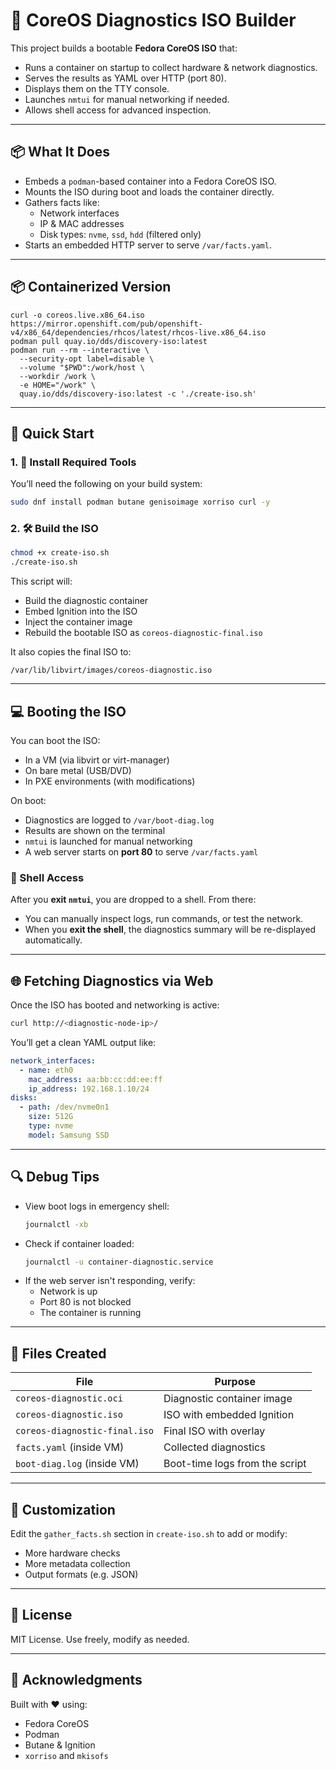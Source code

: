 # 🔧 CoreOS Diagnostics ISO Builder

This project builds a bootable **Fedora CoreOS ISO** that:
- Runs a container on startup to collect hardware & network diagnostics.
- Serves the results as YAML over HTTP (port 80).
- Displays them on the TTY console.
- Launches `nmtui` for manual networking if needed.
- Allows shell access for advanced inspection.

---

## 📦 What It Does

- Embeds a `podman`-based container into a Fedora CoreOS ISO.
- Mounts the ISO during boot and loads the container directly.
- Gathers facts like:
  - Network interfaces
  - IP & MAC addresses
  - Disk types: `nvme`, `ssd`, `hdd` (filtered only)
- Starts an embedded HTTP server to serve `/var/facts.yaml`.

---

## 📦 Containerized Version
```
curl -o coreos.live.x86_64.iso https://mirror.openshift.com/pub/openshift-v4/x86_64/dependencies/rhcos/latest/rhcos-live.x86_64.iso
podman pull quay.io/dds/discovery-iso:latest
podman run --rm --interactive \
  --security-opt label=disable \
  --volume "$PWD":/work/host \
  --workdir /work \
  -e HOME="/work" \
  quay.io/dds/discovery-iso:latest -c './create-iso.sh'
```
---

## 🚀 Quick Start

### 1. 🧰 Install Required Tools

You’ll need the following on your build system:

```bash
sudo dnf install podman butane genisoimage xorriso curl -y
```

### 2. 🛠 Build the ISO

```bash
chmod +x create-iso.sh
./create-iso.sh
```

This script will:
- Build the diagnostic container
- Embed Ignition into the ISO
- Inject the container image
- Rebuild the bootable ISO as `coreos-diagnostic-final.iso`

It also copies the final ISO to:
```
/var/lib/libvirt/images/coreos-diagnostic.iso
```

---

## 💻 Booting the ISO

You can boot the ISO:
- In a VM (via libvirt or virt-manager)
- On bare metal (USB/DVD)
- In PXE environments (with modifications)

On boot:
- Diagnostics are logged to `/var/boot-diag.log`
- Results are shown on the terminal
- `nmtui` is launched for manual networking
- A web server starts on **port 80** to serve `/var/facts.yaml`

### 🐚 Shell Access

After you **exit `nmtui`**, you are dropped to a shell.
From there:
- You can manually inspect logs, run commands, or test the network.
- When you **exit the shell**, the diagnostics summary will be re-displayed automatically.

---

## 🌐 Fetching Diagnostics via Web

Once the ISO has booted and networking is active:

```bash
curl http://<diagnostic-node-ip>/
```

You’ll get a clean YAML output like:

```yaml
network_interfaces:
  - name: eth0
    mac_address: aa:bb:cc:dd:ee:ff
    ip_address: 192.168.1.10/24
disks:
  - path: /dev/nvme0n1
    size: 512G
    type: nvme
    model: Samsung SSD
```

---

## 🔍 Debug Tips

- View boot logs in emergency shell:
  ```bash
  journalctl -xb
  ```
- Check if container loaded:
  ```bash
  journalctl -u container-diagnostic.service
  ```
- If the web server isn't responding, verify:
  - Network is up
  - Port 80 is not blocked
  - The container is running

---

## 📂 Files Created

| File                          | Purpose                        |
|------------------------------|--------------------------------|
| `coreos-diagnostic.oci`      | Diagnostic container image     |
| `coreos-diagnostic.iso`      | ISO with embedded Ignition     |
| `coreos-diagnostic-final.iso`| Final ISO with overlay         |
| `facts.yaml` (inside VM)     | Collected diagnostics          |
| `boot-diag.log` (inside VM)  | Boot-time logs from the script |

---

## 📝 Customization

Edit the `gather_facts.sh` section in `create-iso.sh` to add or modify:
- More hardware checks
- More metadata collection
- Output formats (e.g. JSON)

---

## 📜 License

MIT License. Use freely, modify as needed.

---

## 🙏 Acknowledgments

Built with ❤️ using:
- Fedora CoreOS
- Podman
- Butane & Ignition
- `xorriso` and `mkisofs`
